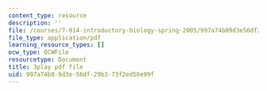 ```yaml
---
content_type: resource
description: ''
file: /courses/7-014-introductory-biology-spring-2005/997a74b89d3e56df29b373f2ed56e99f_LBR4pEC7kwU.pdf
file_type: application/pdf
learning_resource_types: []
ocw_type: OCWFile
resourcetype: Document
title: 3play pdf file
uid: 997a74b8-9d3e-56df-29b3-73f2ed56e99f
---
```

